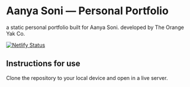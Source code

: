 # Aanya Soni — Personal Portfolio
a static personal portfolio built for Aanya Soni. developed by The Orange Yak Co.

[![Netlify Status](https://api.netlify.com/api/v1/badges/b9e69a21-3085-48e2-9303-ac84a4495d4c/deploy-status)](https://app.netlify.com/sites/aanya/deploys)

## Instructions for use
Clone the repository to your local device and open in a live server.